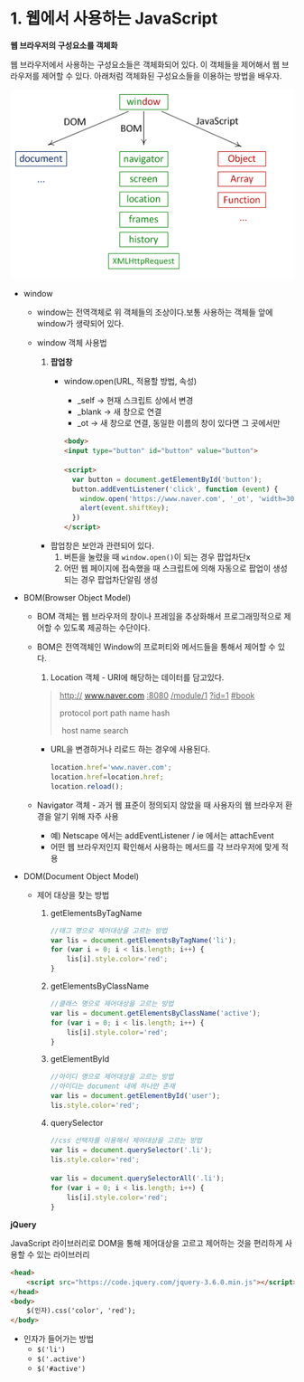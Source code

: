 # 1. 웹에서 사용하는 JavaScript



**웹 브라우저의 구성요소를 객체화**

웹 브라우저에서 사용하는 구성요소들은 객체화되어 있다. 이 객체들을 제어해서 웹 브라우저를 제어할 수 있다. 아래처럼 객체화된 구성요소들을 이용하는 방법을 배우자.

![image-20220707172106794](../../md-images/image-20220707172106794.png)



* window

  * window는 전역객체로 위 객체들의 조상이다.보통 사용하는 객체들 앞에window가 생략되어 있다.

  * window 객체 사용법

    1. **팝업창**

       * window.open(URL, 적용할 방법, 속성)
  
         * _self -> 현재 스크립트 상에서 변경
         * _blank -> 새 창으로 연결
         * _ot -> 새 창으로 연결, 동일한 이름의 창이 있다면 그 곳에서만 
         
         ~~~html
         <body>
         <input type="button" id="button" value="button">
         
         <script>
           var button = document.getElementById('button');
           button.addEventListener('click', function (event) {
             window.open('https://www.naver.com', '_ot', 'width=300px, height=200px');
             alert(event.shiftKey);
           })
         </script>
         ~~~
  
     * 팝업창은 보안과 관련되어 있다.
         1. 버튼을 눌렀을 때 `window.open()`이 되는 경우 팝업차단x
       2. 어떤 웹 페이지에 접속했을 때 스크립트에 의해 자동으로 팝업이 생성되는 경우 팝업차단알림 생성
  
  

* BOM(Browser Object Model)

  * BOM 객체는 웹 브라우저의 창이나 프레임을 추상화해서 프로그래밍적으로 제어할 수 있도록 제공하는 수단이다. 

  * BOM은 전역객체인 Window의 프로퍼티와 메서드들을 통해서 제어할 수 있다.

    1. Location 객체 - URI에 해당하는 데이터를 담고있다.

    > <u>http://</u> <u>www.naver.com</u> <u>:8080</u> <u>/module/1</u> <u>?id=1</u> <u>#book</u>
    >
    > protocol						port 	path name		hash
    >
    > ​			host name									search

    * URL을 변경하거나 리로드 하는 경우에 사용된다.

      ~~~js
      location.href='www.naver.com';
      location.href=location.href;
      location.reload();
      ~~~

  * Navigator 객체 - 과거 웹 표준이 정의되지 않았을 때 사용자의 웹 브라우저 환경을 알기 위해 자주 사용

    * 예) Netscape 에서는 addEventListener / ie 에서는 attachEvent
    * 어떤 웹 브라우저인지 확인해서 사용하는 메서드를 각 브라우저에 맞게 적용

* DOM(Document Object Model)

  * 제어 대상을 찾는 방법

    1. getElementsByTagName

       ~~~js
       //태그 명으로 제어대상을 고르는 방법
       var lis = document.getElementsByTagName('li');
       for (var i = 0; i < lis.length; i++) {
           lis[i].style.color='red';
       }
       ~~~

       

    2. getElementsByClassName

       ~~~js
       //클래스 명으로 제어대상을 고르는 방법
       var lis = document.getElementsByClassName('active');
       for (var i = 0; i < lis.length; i++) {
           lis[i].style.color='red';
       }
       ~~~

       

    3. getElementById

       ~~~js
       //아이디 명으로 제어대상을 고르는 방법
       //아이디는 document 내에 하나만 존재
       var lis = document.getElementById('user');
       lis.style.color='red';
       ~~~

       

    4. querySelector

       ~~~js
       //css 선택자를 이용해서 제어대상을 고르는 방법
       var lis = document.querySelector('.li');
       lis.style.color='red';
       
       var lis = document.querySelectorAll('.li');
       for (var i = 0; i < lis.length; i++) {
           lis[i].style.color='red';
       }
       ~~~



**jQuery**

JavaScript 라이브러리로 DOM을 통해 제어대상을 고르고 제어하는 것을 편리하게 사용할 수 있는 라이브러리

~~~html
<head>
    <script src="https://code.jquery.com/jquery-3.6.0.min.js"></script>
</head>
<body>
    $(인자).css('color', 'red');
</body>
~~~

* 인자가 들어가는 방법
  * `$('li')` 
  * `$('.active')`
  * `$('#active')`